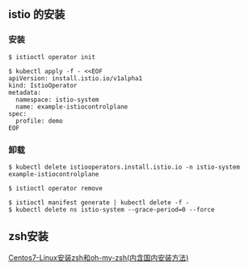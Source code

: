 ## istio 的安装

### 安装

```shell
$ istioctl operator init
```
```shell
$ kubectl apply -f - <<EOF
apiVersion: install.istio.io/v1alpha1
kind: IstioOperator
metadata:
  namespace: istio-system
  name: example-istiocontrolplane
spec:
  profile: demo
EOF
```

### 卸载
```shell
$ kubectl delete istiooperators.install.istio.io -n istio-system example-istiocontrolplane

$ istioctl operator remove

$ istioctl manifest generate | kubectl delete -f -
$ kubectl delete ns istio-system --grace-period=0 --force
```

## zsh安装

[Centos7-Linux安装zsh和oh-my-zsh(内含国内安装方法)](https://blog.csdn.net/qimowei/article/details/119517167)